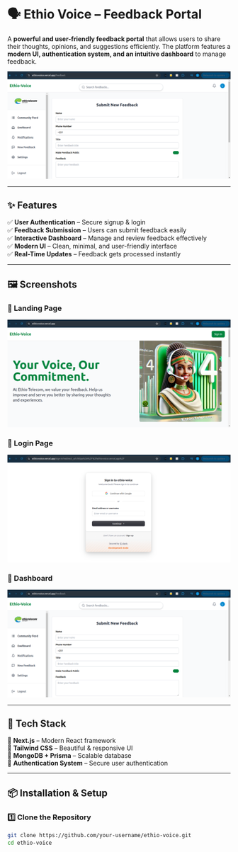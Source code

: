 # 🗣️ Ethio Voice – Feedback Portal

A **powerful and user-friendly feedback portal** that allows users to share their thoughts, opinions, and suggestions efficiently. The platform features a **modern UI, authentication system, and an intuitive dashboard** to manage feedback.

![Dashboard](https://github.com/henokhackz/ethio-voice/blob/1d7ad987fc32b4d67af696922cbbcdde9dee1569/screenshotd.png)

---

## ✨ Features  

✅ **User Authentication** – Secure signup & login  
✅ **Feedback Submission** – Users can submit feedback easily  
✅ **Interactive Dashboard** – Manage and review feedback effectively  
✅ **Modern UI** – Clean, minimal, and user-friendly interface  
✅ **Real-Time Updates** – Feedback gets processed instantly  

---

## 🖼 Screenshots  

### 🔹 Landing Page  
![Landing](https://github.com/henokhackz/ethio-voice/blob/1d7ad987fc32b4d67af696922cbbcdde9dee1569/landing.png)

### 🔹 Login Page  
![Login](https://github.com/henokhackz/ethio-voice/blob/1d7ad987fc32b4d67af696922cbbcdde9dee1569/logins.png)

### 🔹 Dashboard  
![Dashboard](https://github.com/henokhackz/ethio-voice/blob/1d7ad987fc32b4d67af696922cbbcdde9dee1569/screenshotd.png)

---

## 🚀 Tech Stack  

🔹 **Next.js** – Modern React framework  
🔹 **Tailwind CSS** – Beautiful & responsive UI  
🔹 **MongoDB + Prisma** – Scalable database  
🔹 **Authentication System** – Secure user authentication  

---

## 📦 Installation & Setup  

### 1️⃣ Clone the Repository  
```sh
git clone https://github.com/your-username/ethio-voice.git
cd ethio-voice
